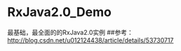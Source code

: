 # RxJava2.0_Demo
  最基础，最全面的的RxJava2.0实例
##参考：http://blog.csdn.net/u012124438/article/details/53730717
